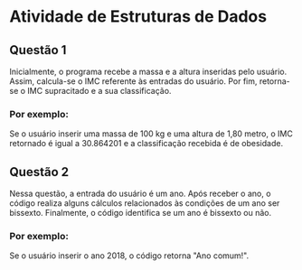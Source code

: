 # Atividade de Estruturas de Dados

## Questão 1

Inicialmente, o programa recebe a massa e a altura inseridas pelo usuário. Assim, calcula-se o IMC referente às entradas do usuário. Por fim, retorna-se o IMC supracitado e a sua classificação.

### Por exemplo:

Se o usuário inserir uma massa de 100 kg e uma altura de 1,80 metro, o IMC retornado é igual a 30.864201 e a classificação recebida é de obesidade.

## Questão 2

Nessa questão, a entrada do usuário é um ano. Após receber o ano, o código realiza alguns cálculos relacionados às condições de um ano ser bissexto. Finalmente, o código identifica se um ano é bissexto ou não.

### Por exemplo:

Se o usuário inserir o ano 2018, o código retorna "Ano comum!".
